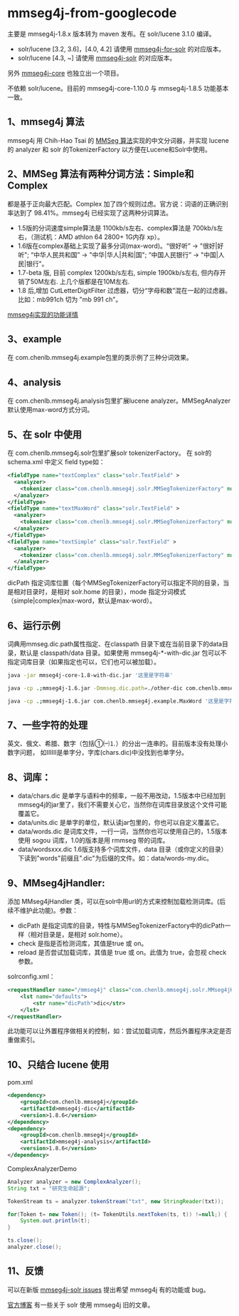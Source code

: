 # mmseg4j-from-googlecode

主要是 mmseg4j-1.8.x 版本转为 maven 发布。在 solr/lucene 3.1.0 编译。

 * solr/lucene [3.2, 3.6]，[4.0, 4.2] 请使用 [mmseg4j-for-solr](https://github.com/chenlb/mmseg4j-for-solr) 的对应版本。
 * solr/lucene [4.3, ~] 请使用 [mmseg4j-solr](https://github.com/chenlb/mmseg4j-solr) 的对应版本。

另外 [mmseg4j-core](https://github.com/chenlb/mmseg4j-core) 也独立出一个项目。

不依赖 solr/lucene。目前的 mmseg4j-core-1.10.0 与 mmseg4j-1.8.5 功能基本一致。

## 1、mmseg4j 算法

mmseg4j 用 Chih-Hao Tsai 的 [MMSeg 算法](http://technology.chtsai.org/mmseg/)实现的中文分词器，并实现 lucene 的 analyzer 和 solr 的TokenizerFactory 以方便在Lucene和Solr中使用。

## 2、MMSeg 算法有两种分词方法：Simple和Complex

都是基于正向最大匹配。Complex 加了四个规则过虑。官方说：词语的正确识别率达到了 98.41%。mmseg4j 已经实现了这两种分词算法。

 * 1.5版的分词速度simple算法是 1100kb/s左右、complex算法是 700kb/s左右，（测试机：AMD athlon 64 2800+ 1G内存 xp）。
 * 1.6版在complex基础上实现了最多分词(max-word)。“很好听” -> "很好|好听"; “中华人民共和国” -> "中华|华人|共和|国"; “中国人民银行” -> "中国|人民|银行"。
 * 1.7-beta 版, 目前 complex 1200kb/s左右, simple 1900kb/s左右, 但内存开销了50M左右. 上几个版都是在10M左右.
 * 1.8 后,增加 CutLetterDigitFilter 过虑器，切分“字母和数”混在一起的过虑器。比如：mb991ch 切为 "mb 991 ch"。

[mmseg4j实现的功能详情](https://raw.githubusercontent.com/chenlb/mmseg4j-from-googlecode/branches/mmseg4j-1.8/CHANGES.txt)

## 3、example

在 com.chenlb.mmseg4j.example包里的类示例了三种分词效果。

## 4、analysis

在 com.chenlb.mmseg4j.analysis包里扩展lucene analyzer。MMSegAnalyzer默认使用max-word方式分词。

## 5、在 solr 中使用

在 com.chenlb.mmseg4j.solr包里扩展solr tokenizerFactory。
在 solr的 schema.xml 中定义 field type如：

```xml
<fieldType name="textComplex" class="solr.TextField" >
  <analyzer>
    <tokenizer class="com.chenlb.mmseg4j.solr.MMSegTokenizerFactory" mode="complex" dicPath="dic"/>
  </analyzer>
</fieldType>
<fieldType name="textMaxWord" class="solr.TextField" >
  <analyzer>
    <tokenizer class="com.chenlb.mmseg4j.solr.MMSegTokenizerFactory" mode="max-word" dicPath="dic"/>
  </analyzer>
</fieldType>
<fieldType name="textSimple" class="solr.TextField" >
  <analyzer>
    <tokenizer class="com.chenlb.mmseg4j.solr.MMSegTokenizerFactory" mode="simple" dicPath="n:/OpenSource/apache-solr-1.3.0/example/solr/my_dic"/>
  </analyzer>
</fieldType>
```

dicPath 指定词库位置（每个MMSegTokenizerFactory可以指定不同的目录，当是相对目录时，是相对 solr.home 的目录），mode 指定分词模式（simple|complex|max-word，默认是max-word）。

## 6、运行示例

词典用mmseg.dic.path属性指定、在classpath 目录下或在当前目录下的data目录，默认是 classpath/data 目录。如果使用 mmseg4j-*-with-dic.jar 包可以不指定词库目录（如果指定也可以，它们也可以被加载）。

```bash
java -jar mmseg4j-core-1.8-with-dic.jar '这里是字符串'

java -cp .;mmseg4j-1.6.jar -Dmmseg.dic.path=./other-dic com.chenlb.mmseg4j.example.Simple '这里是字符串'

java -cp .;mmseg4j-1.6.jar com.chenlb.mmseg4j.example.MaxWord '这里是字符串'
```

## 7、一些字符的处理

英文、俄文、希腊、数字（包括①㈠⒈）的分出一连串的。目前版本没有处理小数字问题，
如ⅠⅡⅢ是单字分，字库(chars.dic)中没找到也单字分。

## 8、词库：

 * data/chars.dic 是单字与语料中的频率，一般不用改动，1.5版本中已经加到mmseg4j的jar里了，我们不需要关心它，当然你在词库目录放这个文件可能覆盖它。
 * data/units.dic 是单字的单位，默认读jar包里的，你也可以自定义覆盖它。
 * data/words.dic 是词库文件，一行一词，当然你也可以使用自己的，1.5版本使用 sogou 词库，1.0的版本是用 rmmseg 带的词库。
 * data/wordsxxx.dic 1.6版支持多个词库文件，data 目录（或你定义的目录）下读到"words"前缀且".dic"为后缀的文件。如：data/words-my.dic。

## 9、MMseg4jHandler:

添加 MMseg4jHandler 类，可以在solr中用url的方式来控制加载检测词库。(后续不维护此功能)。参数：

 * dicPath 是指定词库的目录，特性与MMSegTokenizerFactory中的dicPath一样（相对目录是，是相对 solr.home）。
 * check 是指是否检测词库，其值是true 或 on。
 * reload 是否尝试加载词库，其值是 true 或 on。此值为 true，会忽视 check 参数。
 
solrconfig.xml：

```xml
<requestHandler name="/mmseg4j" class="com.chenlb.mmseg4j.solr.MMseg4jHandler" >
	<lst name="defaults">
		<str name="dicPath">dic</str>
	</lst>
</requestHandler>
```

此功能可以让外置程序做相关的控制，如：尝试加载词库，然后外置程序决定是否重做索引。

## 10、只结合 lucene 使用

pom.xml

```xml
<dependency>
	<groupId>com.chenlb.mmseg4j</groupId>
	<artifactId>mmseg4j-dic</artifactId>
	<version>1.8.6</version>
</dependency>
<dependency>
	<groupId>com.chenlb.mmseg4j</groupId>
	<artifactId>mmseg4j-analysis</artifactId>
	<version>1.8.6</version>
</dependency>
```

ComplexAnalyzerDemo

```java
Analyzer analyzer = new ComplexAnalyzer();
String txt = "研究生命起源";

TokenStream ts = analyzer.tokenStream("txt", new StringReader(txt));

for(Token t= new Token(); (t= TokenUtils.nextToken(ts, t)) !=null;) {
	System.out.println(t);
}

ts.close();
analyzer.close();
```

## 11、反馈

可以在新版 [mmseg4j-solr issues](https://github.com/chenlb/mmseg4j-solr/issues) 提出希望 mmseg4j 有的功能或 bug。

[官方博客](http://blog.chenlb.com/category/mmseg4j) 有一些关于 solr 使用 mmseg4j 旧的文章。
